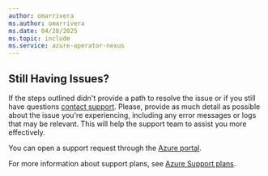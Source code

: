 ```yaml
---
author: omarrivera
ms.author: omarrivera
ms.date: 04/28/2025
ms.topic: include
ms.service: azure-operator-nexus
---
```


## Still Having Issues?

If the steps outlined didn't provide a path to resolve the issue or if you still have questions [contact support].
Please, provide as much detail as possible about the issue you're experiencing, including any error messages or logs that may be relevant.
This will help the support team to assist you more effectively.

You can open a support request through the [Azure portal][contact support].

For more information about support plans, see [Azure Support plans].

[contact support]: https://portal.azure.com/?#blade/Microsoft_Azure_Support/HelpAndSupportBlade
[Azure Support plans]: https://azure.microsoft.com/support/plans/response/
